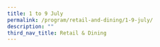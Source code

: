 ```yaml
---
title: 1 to 9 July
permalink: /program/retail-and-dining/1-9-july/
description: ""
third_nav_title: Retail & Dining
---
```

